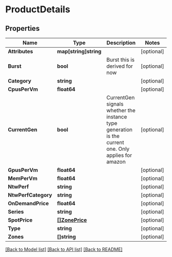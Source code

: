 # ProductDetails

## Properties
Name | Type | Description | Notes
------------ | ------------- | ------------- | -------------
**Attributes** | **map[string]string** |  | [optional] 
**Burst** | **bool** | Burst this is derived for now | [optional] 
**Category** | **string** |  | [optional] 
**CpusPerVm** | **float64** |  | [optional] 
**CurrentGen** | **bool** | CurrentGen signals whether the instance type generation is the current one. Only applies for amazon | [optional] 
**GpusPerVm** | **float64** |  | [optional] 
**MemPerVm** | **float64** |  | [optional] 
**NtwPerf** | **string** |  | [optional] 
**NtwPerfCategory** | **string** |  | [optional] 
**OnDemandPrice** | **float64** |  | [optional] 
**Series** | **string** |  | [optional] 
**SpotPrice** | [**[]ZonePrice**](ZonePrice.md) |  | [optional] 
**Type** | **string** |  | [optional] 
**Zones** | **[]string** |  | [optional] 

[[Back to Model list]](../README.md#documentation-for-models) [[Back to API list]](../README.md#documentation-for-api-endpoints) [[Back to README]](../README.md)


